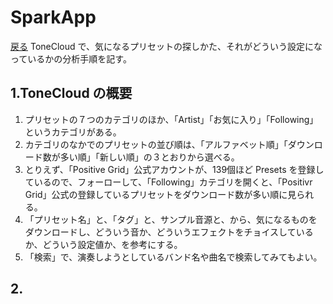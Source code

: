 # SparkApp
[戻る](./README.md)
ToneCloud で、気になるプリセットの探しかた、それがどういう設定になっているかの分析手順を記す。

## 1.ToneCloud の概要
1. プリセットの７つのカテゴリのほか、「Artist」「お気に入り」「Following」というカテゴリがある。
2. カテゴリのなかでのプリセットの並び順は、「アルファベット順」「ダウンロード数が多い順」「新しい順」の３とおりから選べる。
3. とりえず、「Positive Grid」公式アカウントが、139個ほど Presets を登録しているので、フォーローして、「Following」カテゴリを開くと、「Positivr Grid」公式の登録しているプリセットをダウンロード数が多い順に見られる。
4. 「プリセット名」と、「タグ」と、サンプル音源と、から、気になるものをダウンロードし、どういう音か、どういうエフェクトをチョイスしているか、どういう設定値か、を参考にする。
5. 「検索」で、演奏しようとしているバンド名や曲名で検索してみてもよい。
  
## 2.
